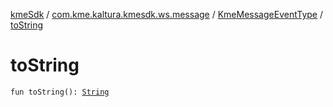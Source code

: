 [kmeSdk](../../index.md) / [com.kme.kaltura.kmesdk.ws.message](../index.md) / [KmeMessageEventType](index.md) / [toString](./to-string.md)

# toString

`fun toString(): `[`String`](https://kotlinlang.org/api/latest/jvm/stdlib/kotlin/-string/index.html)